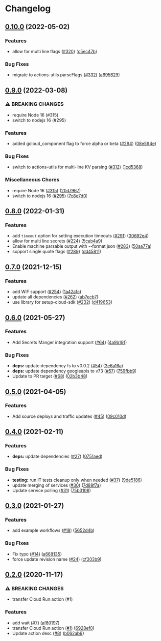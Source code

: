 # Changelog

## [0.10.0](https://www.github.com/google-github-actions/deploy-cloudrun/compare/v0.9.0...v0.10.0) (2022-05-02)


### Features

* allow for multi line flags ([#320](https://www.github.com/google-github-actions/deploy-cloudrun/issues/320)) ([c5ec47b](https://www.github.com/google-github-actions/deploy-cloudrun/commit/c5ec47bd62298b802bfff30783b634810a057e5b))


### Bug Fixes

* migrate to actions-utils parseFlags ([#332](https://www.github.com/google-github-actions/deploy-cloudrun/issues/332)) ([a695629](https://www.github.com/google-github-actions/deploy-cloudrun/commit/a6956293801f1f9078b3c25be42db7ad46b1d83d))

## [0.9.0](https://www.github.com/google-github-actions/deploy-cloudrun/compare/v0.8.0...v0.9.0) (2022-03-08)


### ⚠ BREAKING CHANGES

* require Node 16 (#315)
* switch to nodejs 16 (#295)

### Features

* added gcloud_component flag to force alpha or beta ([#294](https://www.github.com/google-github-actions/deploy-cloudrun/issues/294)) ([08e594e](https://www.github.com/google-github-actions/deploy-cloudrun/commit/08e594ea50dd3b8b1f9e6f13179f1f5b18d5144a))


### Bug Fixes

* switch to actions-utils for multi-line KV parsing ([#312](https://www.github.com/google-github-actions/deploy-cloudrun/issues/312)) ([1cd5368](https://www.github.com/google-github-actions/deploy-cloudrun/commit/1cd5368e199e5944edfc7c9d953516a5f1642e78))


### Miscellaneous Chores

* require Node 16 ([#315](https://www.github.com/google-github-actions/deploy-cloudrun/issues/315)) ([20d7967](https://www.github.com/google-github-actions/deploy-cloudrun/commit/20d79677d49bd483b53e2e6755cde241ce76a85c))
* switch to nodejs 16 ([#295](https://www.github.com/google-github-actions/deploy-cloudrun/issues/295)) ([7c8e7d0](https://www.github.com/google-github-actions/deploy-cloudrun/commit/7c8e7d0b8066be63d8254cfdd7524186c8175b9e))

## [0.8.0](https://www.github.com/google-github-actions/deploy-cloudrun/compare/v0.7.0...v0.8.0) (2022-01-31)


### Features

* add `timeout` option for setting execution timeouts ([#291](https://www.github.com/google-github-actions/deploy-cloudrun/issues/291)) ([30692e4](https://www.github.com/google-github-actions/deploy-cloudrun/commit/30692e449d09cf9b29e0be80a0d3d7cf7409a397))
* allow for multi line secrets ([#224](https://www.github.com/google-github-actions/deploy-cloudrun/issues/224)) ([5cab4a9](https://www.github.com/google-github-actions/deploy-cloudrun/commit/5cab4a99aad37f2049c16809f2372ee1bcfbd674))
* Enable machine parsable output with --format json ([#283](https://www.github.com/google-github-actions/deploy-cloudrun/issues/283)) ([50aa77a](https://www.github.com/google-github-actions/deploy-cloudrun/commit/50aa77a4cc04bc953904f3b82fce54dcdab435a5))
* support single quote flags ([#289](https://www.github.com/google-github-actions/deploy-cloudrun/issues/289)) ([dd45811](https://www.github.com/google-github-actions/deploy-cloudrun/commit/dd458116fa3a920fce433f28697629c5b163a9dc))

## [0.7.0](https://www.github.com/google-github-actions/deploy-cloudrun/compare/v0.6.0...v0.7.0) (2021-12-15)


### Features

* add WIF support ([#254](https://www.github.com/google-github-actions/deploy-cloudrun/issues/254)) ([1a42a1c](https://www.github.com/google-github-actions/deploy-cloudrun/commit/1a42a1c5d9f8c28a15a9c2baec5767873fed11c7))
* update all dependencies ([#262](https://www.github.com/google-github-actions/deploy-cloudrun/issues/262)) ([ab7ecb7](https://www.github.com/google-github-actions/deploy-cloudrun/commit/ab7ecb7bee7cfa1c5d9d05d4a511e9ec9a99a117))
* use library for setup-cloud-sdk ([#232](https://www.github.com/google-github-actions/deploy-cloudrun/issues/232)) ([d419653](https://www.github.com/google-github-actions/deploy-cloudrun/commit/d419653e9e7540752f657d4ae8ce1c992a9454e7))

## [0.6.0](https://www.github.com/google-github-actions/deploy-cloudrun/compare/v0.5.0...v0.6.0) (2021-05-27)


### Features

* Add Secrets Manger integration support ([#64](https://www.github.com/google-github-actions/deploy-cloudrun/issues/64)) ([4a9b191](https://www.github.com/google-github-actions/deploy-cloudrun/commit/4a9b1916d11796934ce70d155a9fa30b282bb935))


### Bug Fixes

* **deps:** update dependency fs to v0.0.2 ([#54](https://www.github.com/google-github-actions/deploy-cloudrun/issues/54)) ([3e6a16a](https://www.github.com/google-github-actions/deploy-cloudrun/commit/3e6a16a292c034e56bf24da5e45c59e232ab0639))
* **deps:** update dependency googleapis to v73 ([#57](https://www.github.com/google-github-actions/deploy-cloudrun/issues/57)) ([759fbb9](https://www.github.com/google-github-actions/deploy-cloudrun/commit/759fbb9f9ada824d9782018bf16acd8bcfb0d544))
* Update to PR target ([#68](https://www.github.com/google-github-actions/deploy-cloudrun/issues/68)) ([02b3b48](https://www.github.com/google-github-actions/deploy-cloudrun/commit/02b3b48476414e852806d64d4d8684f1a0894484))

## [0.5.0](https://www.github.com/google-github-actions/deploy-cloudrun/compare/v0.4.0...v0.5.0) (2021-04-05)


### Features

* Add source deploys and traffic updates ([#45](https://www.github.com/google-github-actions/deploy-cloudrun/issues/45)) ([09c010d](https://www.github.com/google-github-actions/deploy-cloudrun/commit/09c010da2e395d281a1aa052c124e25499a90d01))

## [0.4.0](https://www.github.com/google-github-actions/deploy-cloudrun/compare/v0.3.0...v0.4.0) (2021-02-11)


### Features

* **deps:** update dependencies ([#27](https://www.github.com/google-github-actions/deploy-cloudrun/issues/27)) ([0751aed](https://www.github.com/google-github-actions/deploy-cloudrun/commit/0751aed08ff283f784c4716030a75195098edaa8))


### Bug Fixes

* **testing:** run IT tests cleanup only when needed ([#37](https://www.github.com/google-github-actions/deploy-cloudrun/issues/37)) ([9de5186](https://www.github.com/google-github-actions/deploy-cloudrun/commit/9de5186fe826371613a003a2c22ae38be0994d22))
* update merging of services ([#30](https://www.github.com/google-github-actions/deploy-cloudrun/issues/30)) ([7d88f7a](https://www.github.com/google-github-actions/deploy-cloudrun/commit/7d88f7a4c9f15186916068e190b0de7eaf8a792e))
* Update service polling ([#31](https://www.github.com/google-github-actions/deploy-cloudrun/issues/31)) ([75b3108](https://www.github.com/google-github-actions/deploy-cloudrun/commit/75b31080b36d9abc33f5e2bdf6133aaa59103b78))

## [0.3.0](https://www.github.com/google-github-actions/deploy-cloudrun/compare/v0.2.0...v0.3.0) (2021-01-27)


### Features

* add example workflows ([#18](https://www.github.com/google-github-actions/deploy-cloudrun/issues/18)) ([5652d4b](https://www.github.com/google-github-actions/deploy-cloudrun/commit/5652d4b5c6b4ce9faf3dd378b0ce708e3c5166d1))


### Bug Fixes

* Fix typo ([#14](https://www.github.com/google-github-actions/deploy-cloudrun/issues/14)) ([a668135](https://www.github.com/google-github-actions/deploy-cloudrun/commit/a66813593867a8bc0060864533692e5c2040ef4a))
* force update revision name ([#24](https://www.github.com/google-github-actions/deploy-cloudrun/issues/24)) ([cf303b9](https://www.github.com/google-github-actions/deploy-cloudrun/commit/cf303b9cfd946264794af73a25c0b058a00a1ced))

## [0.2.0](https://www.github.com/google-github-actions/deploy-cloudrun/compare/v0.1.0...v0.2.0) (2020-11-17)


### ⚠ BREAKING CHANGES

* transfer Cloud Run action (#1)

### Features

* add wait ([#7](https://www.github.com/google-github-actions/deploy-cloudrun/issues/7)) ([af80197](https://www.github.com/google-github-actions/deploy-cloudrun/commit/af80197d45a57e58031c68188979f7fcb2e63b82))
* transfer Cloud Run action ([#1](https://www.github.com/google-github-actions/deploy-cloudrun/issues/1)) ([6928ef0](https://www.github.com/google-github-actions/deploy-cloudrun/commit/6928ef0afe589614373c7d6ccc6f1dd4b149f96f))
* Update action desc ([#8](https://www.github.com/google-github-actions/deploy-cloudrun/issues/8)) ([b062ab9](https://www.github.com/google-github-actions/deploy-cloudrun/commit/b062ab9147fffb51a9c0f4f63090ccb37b884280))
